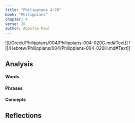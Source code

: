 ```yaml
---
title: "Philippians 4:20"
book: "Philippians"
chapter: 4
verse: 20
author: Apostle Paul
---
```

![[/Greek/Philippians/004/Philippians-004-020G.md#Text]]
![[/Hebrew/Philippians/004/Philippians-004-020H.md#Text]]

## Analysis

#### Words

#### Phrases

#### Concepts

## Reflections
